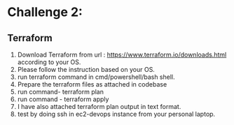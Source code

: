 # Challenge 2:
## Terraform

1. Download Terraform from url : https://www.terraform.io/downloads.html according to your OS.
2. Please follow the instruction based on your OS.
3. run terraform command in cmd/powershell/bash shell.
4. Prepare the terraform files as attached in codebase
5. run command- terraform plan
6. run command - terraform apply
7. I have also attached terraform plan output in text format.
8. test by doing ssh in ec2-devops instance from your personal laptop.

